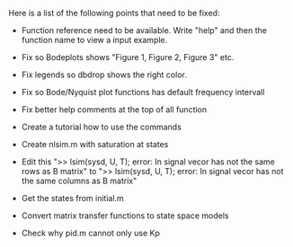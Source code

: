 Here is a list of the following points that need to be fixed: 

* Function reference need to be available. Write "help" and then the function name to view a input example. 

* Fix so Bodeplots shows "Figure 1, Figure 2, Figure 3" etc.

* Fix legends so dbdrop shows the right color.

* Fix so Bode/Nyquist plot functions has default frequency intervall

* Fix better help comments at the top of all function

* Create a tutorial how to use the commands

* Create nlsim.m with saturation at states

* Edit this ">> lsim(sysd, U, T);
error: In signal vecor has not the same rows as B matrix" to ">> lsim(sysd, U, T);
error: In signal vecor has not the same columns as B matrix"

* Get the states from initial.m 

* Convert matrix transfer functions to state space models

* Check why pid.m cannot only use Kp
